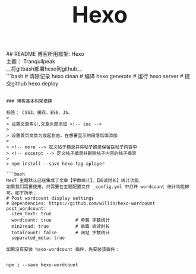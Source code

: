 <p style="text-align: center;font-size: 60px;font-weight: bold;">Hexo</p> 
## README
博客所用框架: Hexo <br>
主题： Tranquilpeak <br>
__将gitbash部署hexo到github__<br>
```bash
# 清除记录
hexo clean
# 编译
hexo generate
# 运行
hexo server
# 提交github
hexo deploy

```

### 博客基本构架搭建

标签： CSS3、缓存、ES6、JS、
> 
> 设置文章索引,文章头部添加 <!-- toc -->
> 
> 设置首页文章为收起状态，在想要显示的段落后面添加
> 
> <!-- more --> 定义帖子摘录并将帖子摘录保留在帖子内容中
> <!-- excerpt --> 定义帖子摘录并删除帖子内容的帖子摘录
> 
> npm install --save hexo-tag-aplayer

```bash
NexT 主题默认已经集成了文章【字数统计】、【阅读时长】统计功能，
如果我们需要使用，只需要在主题配置文件 _config.yml 中打开 wordcount 统计功能即可。如下所示：
# Post wordcount display settings
# Dependencies: https://github.com/willin/hexo-wordcount
post_wordcount:
  item_text: true
  wordcount: true         # 单篇 字数统计
  min2read: true          # 单篇 阅读时长
  totalcount: false       # 网站 字数统计
  separated_meta: true

如果没有安装 hexo-wordcount 插件，先安装该插件：


npm i --save hexo-wordcount
```